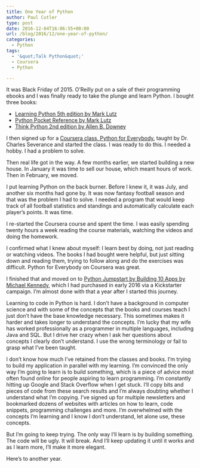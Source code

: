 ```yaml
---
title: One Year of Python
author: Paul Cutler
type: post
date: 2016-12-04T16:06:55+00:00
url: /blog/2016/12/one-year-of-python/
categories:
  - Python
tags:
  - '&quot;Talk Python&quot;'
  - Coursera
  - Python

---
```

It was Black Friday of 2015. O’Reilly put on a sale of their programming ebooks and I was finally ready to take the plunge and learn Python. I bought three books:

  *  [Learning Python 5th edition by Mark Lutz][1]
  * [Python Pocket Reference by Mark Lutz][2]
  * [Think Python 2nd edition by Allen B. Downey][3]

I then signed up for a [Coursera class, Python for Everybody][4], taught by Dr. Charles Severance and started the class. I was ready to do this. I needed a hobby. I had a problem to solve.

Then real life got in the way. A few months earlier, we started building a new house. In January it was time to sell our house, which meant hours of work. Then in February, we moved.

I put learning Python on the back burner. Before I knew it, it was July, and another six months had gone by. It was now fantasy football season and that was the problem I had to solve. I needed a program that would keep track of all football statistics and standings and automatically calculate each player’s points. It was time.

I re-started the Coursera course and spent the time. I was easily spending twenty hours a week reading the course materials, watching the videos and doing the homework.

I confirmed what I knew about myself: I learn best by doing, not just reading or watching videos. The books I had bought were helpful, but just sitting down and reading them, trying to follow along and do the exercises was difficult. Python for Everybody on Coursera was great.

I finished that and moved on to [Python Jumpstart by Building 10 Apps by Michael Kennedy][5], which I had purchased in early 2016 via a Kickstarter campaign. I’m almost done with that a year after I started this journey.

Learning to code in Python is hard. I don’t have a background in computer science and with some of the concepts that the books and courses teach I just don’t have the base knowledge necessary. This sometimes makes it harder and takes longer to understand the concepts. I’m lucky that my wife has worked professionally as a programmer in multiple languages, including Java and SQL. But I drive her crazy when I ask her questions about concepts I clearly don’t understand. I use the wrong terminology or fail to grasp what I’ve been taught.

I don’t know how much I’ve retained from the classes and books. I’m trying to build my application in parallel with my learning. I’m convinced the only way I’m going to learn is to build something, which is a piece of advice most often found online for people aspiring to learn programming. I’m constantly hitting up Google and Stack Overflow when I get stuck. I’ll copy bits and pieces of code from these search results and I’m always doubting whether I understand what I’m copying. I’ve signed up for multiple newsletters and bookmarked dozens of websites with articles on how to learn, code snippets, programming challenges and more. I’m overwhelmed with the concepts I’m learning and I know I don’t understand, let alone use, these concepts.

But I’m going to keep trying. The only way I’ll learn is by building something. The code will be ugly. It will break. And I’ll keep updating it until it works and as I learn more, I’ll make it more elegant.

Here’s to another year.

 [1]: http://shop.oreilly.com/product/0636920028154.do
 [2]: http://shop.oreilly.com/product/0636920028338.do
 [3]: http://shop.oreilly.com/product/0636920045267.do
 [4]: https://www.coursera.org/specializations/python
 [5]: https://training.talkpython.fm/courses/details/python-language-jumpstart-building-10-apps